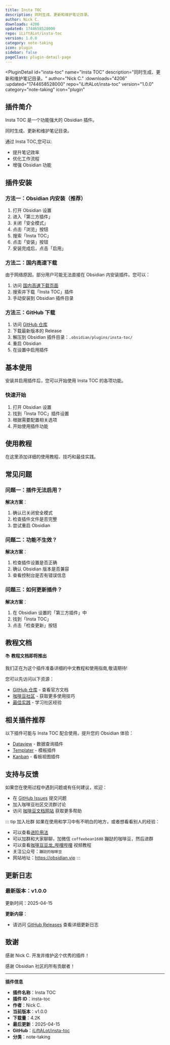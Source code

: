 ```yaml
---
title: Insta TOC
description: 同时生成、更新和维护笔记目录。
author: Nick C.
downloads: 4206
updated: 1744658528000
repo: iLiftALot/insta-toc
version: 1.0.0
category: note-taking
icon: plugin
sidebar: false
pageClass: plugin-detail-page
---
```


<PluginDetail
  id="insta-toc"
  name="Insta TOC"
  description="同时生成、更新和维护笔记目录。"
  author="Nick C."
  :downloads="4206"
  :updated="1744658528000"
  repo="iLiftALot/insta-toc"
  version="1.0.0"
  category="note-taking"
  icon="plugin"
>

<!-- AUTO_GENERATED_START -->
## 插件简介

Insta TOC 是一个功能强大的 Obsidian 插件。

同时生成、更新和维护笔记目录。

通过 Insta TOC,您可以:

- 提升笔记效率
- 优化工作流程
- 增强 Obsidian 功能

<!-- AUTO_GENERATED_END -->

<!-- AUTO_GENERATED_START -->
## 插件安装

### 方法一：Obsidian 内安装（推荐）

1. 打开 Obsidian 设置
2. 进入「第三方插件」
3. 关闭「安全模式」
4. 点击「浏览」按钮
5. 搜索「Insta TOC」
6. 点击「安装」按钮
7. 安装完成后，点击「启用」

### 方法二：国内高速下载

由于网络原因，部分用户可能无法直接在 Obsidian 内安装插件。您可以：

1. 访问 [国内高速下载页面](/zh/documentation/obsidian-plugins-download.html)
2. 搜索并下载「Insta TOC」插件
3. 手动安装到 Obsidian 插件目录

### 方法三：GitHub 下载

1. 访问 [GitHub 仓库](https://github.com/iLiftALot/insta-toc)
2. 下载最新版本的 Release
3. 解压到 Obsidian 插件目录：`.obsidian/plugins/insta-toc/`
4. 重启 Obsidian
5. 在设置中启用插件

## 基本使用

安装并启用插件后，您可以开始使用 Insta TOC 的各项功能。

### 快速开始

1. 打开 Obsidian 设置
2. 找到「Insta TOC」插件设置
3. 根据需要配置相关选项
4. 开始使用插件功能

<!-- AUTO_GENERATED_END -->

<!-- CUSTOM_CONTENT_START:tutorial -->
## 使用教程

在这里添加详细的使用教程、技巧和最佳实践。

<!-- CUSTOM_CONTENT_END:tutorial -->

<!-- SHARED_CONTENT_START -->
## 常见问题

### 问题一：插件无法启用？

**解决方案**：
1. 确认已关闭安全模式
2. 检查插件文件是否完整
3. 尝试重启 Obsidian

### 问题二：功能不生效？

**解决方案**：
1. 检查插件设置是否正确
2. 确认 Obsidian 版本是否兼容
3. 查看控制台是否有错误信息

### 问题三：如何更新插件？

**解决方案**：
1. 在 Obsidian 设置的「第三方插件」中
2. 找到「Insta TOC」
3. 点击「检查更新」按钮

## 教程文档

📚 **教程文档即将推出**

我们正在为这个插件准备详细的中文教程和使用指南,敬请期待!

您可以先访问以下资源：
- [GitHub 仓库](https://github.com/iLiftALot/insta-toc) - 查看官方文档
- [咖啡豆社区](/zh/bases/) - 获取更多使用技巧
- [最佳实践](/zh/best-practices/) - 学习社区经验

## 相关插件推荐

以下插件可能与 Insta TOC 配合使用，提升您的 Obsidian 体验：

- [Dataview](/zh/plugins/dataview.html) - 数据查询插件
- [Templater](/zh/plugins/templater-obsidian.html) - 模板插件
- [Kanban](/zh/plugins/obsidian-kanban.html) - 看板视图插件

## 支持与反馈

如果您在使用过程中遇到问题或有任何建议，欢迎：

- 在 [GitHub Issues](https://github.com/iLiftALot/insta-toc/issues) 提交问题
- 加入咖啡豆社区交流群讨论
- 访问 [咖啡豆文档网站](https://obsidian.vip) 获取更多帮助

::: tip 加入社群
如果在使用和学习中有不明白的地方，或者想看看别人的经验：
- 可以查看[进阶用法](/zh/advanced)
- 可以加群和大家聊聊，加微信 `coffeebean1688` 蹦跶的咖啡豆，然后进群
- 可以查看[咖啡豆豆龙_哔哩哔哩](https://space.bilibili.com/618777356) 视频教程
- 关注公众号：`蹦跶的咖啡豆`
- 网站地址：https://obsidian.vip
:::
<!-- SHARED_CONTENT_END -->

<!-- AUTO_GENERATED_START -->
## 更新日志

### 最新版本：v1.0.0

更新时间：2025-04-15

**更新内容**：
- 请访问 [GitHub Releases](https://github.com/iLiftALot/insta-toc/releases) 查看详细更新日志

## 致谢

感谢 Nick C. 开发并维护这个优秀的插件！

感谢 Obsidian 社区的所有贡献者！

---

**插件信息**
- **插件名称**：Insta TOC
- **插件 ID**：insta-toc
- **作者**：Nick C.
- **当前版本**：v1.0.0
- **下载量**：4.2K
- **最后更新**：2025-04-15
- **GitHub**：[iLiftALot/insta-toc](https://github.com/iLiftALot/insta-toc)
- **分类**：note-taking
<!-- AUTO_GENERATED_END -->

</PluginDetail>

